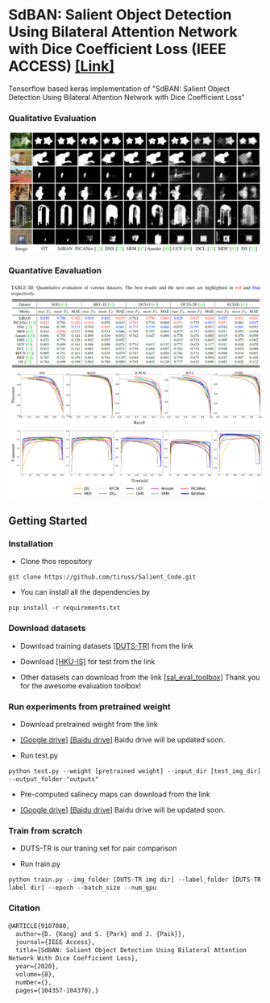 # SdBAN: Salient Object Detection Using Bilateral Attention Network with Dice Coefficient Loss (IEEE ACCESS) [[Link]](https://ieeexplore.ieee.org/document/9107080)

Tensorflow based keras implementation of "SdBAN: Salient Object Detection Using Bilateral Attention Network with Dice Coefficient Loss"

### Qualitative Evaluation

<img src="readme_image/qualitative.PNG">

### Quantative Eavaluation

<img src="readme_image/quantative.PNG">

<img src="readme_image/PR_F_curve.png">

## Getting Started
### Installation

- Clone thos repository
```
git clone https://github.com/tiruss/Salient_Code.git
```

- You can install all the dependencies by
```
pip install -r requirements.txt
```

### Download datasets

- Download training datasets [[DUTS-TR]](http://saliencydetection.net/duts/download/DUTS-TR.zip) from the link 

- Download [[HKU-IS]](https://sites.google.com/site/ligb86/hkuis) for test from the link 

- Other datasets can download from the link [[sal_eval_toolbox]](https://github.com/ArcherFMY/sal_eval_toolbox) Thank you for the awesome evaluation toolbox!

### Run experiments from pretrained weight

- Download pretrained weight from the link 

- [[Google drive]](https://drive.google.com/drive/folders/1uaMF84-0zohQ2rHi9mF3xWX4D4FgmN0Y?usp=sharing) [[Baidu drive]]() Baidu drive will be updated soon.

- Run test.py
```
python test.py --weight [pretrained weight] --input_dir [test_img_dir] --output_folder "outputs"
```
- Pre-computed salinecy maps can download from the link

- [[Google drive]](https://drive.google.com/open?id=15aWO3ig2XJajUxvjdx8yiGgeo8MNi-Nj) [[Baidu drive]]() Baidu drive will be updated soon.

### Train from scratch

- DUTS-TR is our traning set for pair comparison

- Run train.py

```
python train.py --img_folder [DUTS-TR img dir] --label_folder [DUTS-TR label dir] --epoch --batch_size --num_gpu
```

### Citation

```
@ARTICLE{9107080,
  author={D. {Kang} and S. {Park} and J. {Paik}},
  journal={IEEE Access}, 
  title={SdBAN: Salient Object Detection Using Bilateral Attention Network With Dice Coefficient Loss}, 
  year={2020},
  volume={8},
  number={},
  pages={104357-104370},}
```
